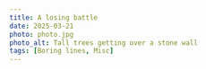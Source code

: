 ```yaml
---
title: A losing battle
date: 2025-03-21
photo: photo.jpg
photo_alt: Tall trees getting over a stone wall
tags: [Boring lines, Misc]
---
```

